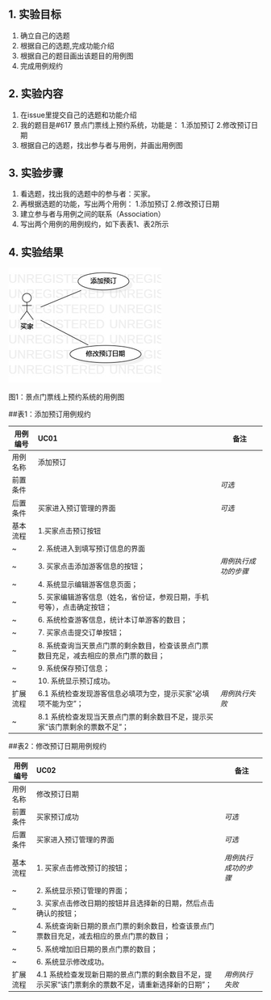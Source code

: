## 1. 实验目标
  1. 确立自己的选题
  2. 根据自己的选题,完成功能介绍
  3. 根据自己的题目画出该题目的用例图
  4. 完成用例规约

## 2. 实验内容
 1. 在issue里提交自己的选题和功能介绍
 2. 我的题目是#617 景点门票线上预约系统，功能是：
    1.添加预订
    2.修改预订日期 
 3. 根据自己的选题，找出参与者与用例，并画出用例图
 
## 3. 实验步骤
  1. 看选题，找出我的选题中的参与者：买家。
  2. 再根据选题的功能，写出两个用例： 
     1.添加预订
     2.修改预订日期
  3. 建立参与者与用例之间的联系（Association）
  4. 写出两个用例的用例规约，如下表表1、表2所示
  
## 4. 实验结果

 ![用例图](./Lab2_UseCaseDiagram.jpg)

图1：景点门票线上预约系统的用例图
 

##表1：添加预订用例规约

用例编号  | UC01 | 备注  
-|:-|-  
用例名称  | 添加预订  |   
前置条件  |    | *可选*   
后置条件  |  买家进入预订管理的界面  | *可选*   
基本流程 |1.买家点击预订按钮 |
~| 2. 系统进入到填写预订信息的界面 |
~| 3. 买家点击添加游客信息的按钮；  |*用例执行成功的步骤*    
~| 4. 系统显示编辑游客信息页面；  |   
~| 5. 买家编辑游客信息（姓名，省份证，参观日期，手机号等），点击确定按钮；  |   
~| 6. 系统检查游客信息，统计本订单游客的数目；  |   
~| 7. 买家点击提交订单按钮；  |
~| 8. 系统查询当天景点门票的剩余数目，检查该景点门票数目充足，减去相应的景点门票的数目；  |
~| 9. 系统保存预订信息；|
~| 10. 系统显示预订成功。  |
扩展流程  | 6.1 系统检查发现游客信息必填项为空，提示买家“必填项不能为空”；  |*用例执行失败*    
~| 8.1 系统检查发现当天景点门票的剩余数目不足，提示买家“该门票剩余的票数不足”；  |

##表2：修改预订日期用例规约

 用例编号  | UC02 | 备注  
-|:-|-  
用例名称  | 修改预订日期  |   
前置条件  |  买家预订成功  | *可选*   
后置条件  |  买家进入预订管理的界面  | *可选*   
基本流程  | 1. 买家点击修改预订的按钮；  |*用例执行成功的步骤*    
~| 2. 系统显示预订管理的界面；  |   
~| 3. 买家点击修改日期的按钮并且选择新的日期，然后点击确认的按钮；  |   
~| 4. 系统查询新日期的景点门票的剩余数目，检查该景点门票数目充足，减去相应的景点门票的数目；   |   
~| 5. 系统增加旧日期的景点门票的数目；|
~| 6. 系统显示修改成功。|
扩展流程  | 4.1 系统检查发现新日期的景点门票的剩余数目不足，提示买家“该门票剩余的票数不足，请重新选择新的日期”；  |*用例执行失败*  
